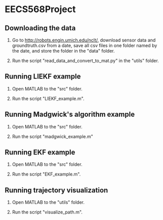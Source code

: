 # EECS568Project

## Downloading the data
1. Go to http://robots.engin.umich.edu/nclt/, download sensor data and groundtruth.csv from a date, save all csv files in one folder named by the date, and store the folder in the "data" folder.

2. Run the script "read_data_and_convert_to_mat.py" in the "utils" folder.

## Running LIEKF example
1. Open MATLAB to the "src" folder. 
 
2. Run the script "LIEKF_example.m".

## Running Madgwick's algorithm example
1. Open MATLAB to the "src" folder.

2. Run the script "madgwick_example.m"
 
## Running EKF example
1. Open MATLAB to the "src" folder. 
 
2. Run the script "EKF_example.m". 

## Running trajectory visualization
1. Open MATLAB to the "utils" folder. 
 
2. Run the script "visualize_path.m". 
